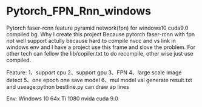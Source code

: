 # Pytorch_FPN_Rnn_windows
Pytorch faser-rcnn feature pyramid network(fpn) for windows10 cuda9.0 compiled
bg.
Why I create this project
Because pytorch faser-rcnn with fpn not well support actully because hard to compile nvcc and vs link in windows env and I have a project use this frame and slove the problem.
For other tech can fellow the lib/copiler.txt to do recompile, other wise just use compiled.


Feature:
1、support cpu
2、support gpu
3、FPN
4、large scale image detect
5、one epoch one save model
6、mul model val generate result.txt and useage:python bestline.py can draw  ap lines

Env:
Windows 10 64x Ti 1080 nvida cuda 9.0 
